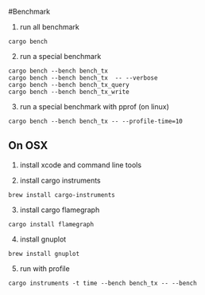 #Benchmark

1. run all benchmark

```shell
cargo bench
```

2. run a special benchmark

```shell
cargo bench --bench bench_tx
cargo bench --bench bench_tx  -- --verbose
cargo bench --bench bench_tx_query
cargo bench --bench bench_tx_write
```

3. run a special benchmark with pprof (on linux)

```shell
cargo bench --bench bench_tx -- --profile-time=10
```

## On OSX

1. install xcode and command line tools

2. install cargo instruments

```shell
brew install cargo-instruments
```

3. install cargo flamegraph

```shell
cargo install flamegraph
```

4. install gnuplot

```shell
brew install gnuplot
```

5. run with profile

```shell
cargo instruments -t time --bench bench_tx -- --bench
```